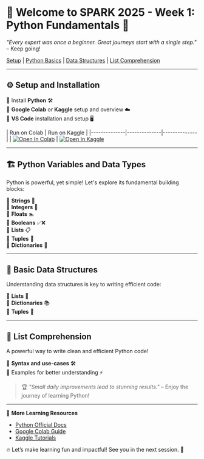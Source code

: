 # 🚀 Welcome to SPARK 2025 - Week 1: Python Fundamentals 🐍  

*"Every expert was once a beginner. Great journeys start with a single step."* – Keep going!  

[Setup](#setup-and-installation) | [Python Basics](#python-variables-and-data-types) | [Data Structures](#basic-data-structures) | [List Comprehension](#list-comprehension)

---

## ⚙️ Setup and Installation  
🔹 Install **Python** 🛠️  
🔹 **Google Colab** or **Kaggle** setup and overview ☁️  
🔹 **VS Code** installation and setup 🖥️  

| Run on Colab | Run on Kaggle |
|--------------|--------------|--------------|
| [![Open In Colab](https://colab.research.google.com/assets/colab-badge.svg)](https://colab.research.google.com/drive/1fbzUUVKfTNs2Ls2W79k1wi_THZNfH80p?usp=sharing) | [![Open In Kaggle](https://kaggle.com/static/images/open-in-kaggle.svg)](https://www.kaggle.com/code/spark2025/chantelle-patience)

---

## 🏗️ Python Variables and Data Types  
Python is powerful, yet simple! Let's explore its fundamental building blocks:  

🔹 **Strings** 📝  
🔹 **Integers** 🔢  
🔹 **Floats** 🏊  
🔹 **Booleans** ✅❌  
🔹 **Lists** 📋  
🔹 **Tuples** 🔗  
🔹 **Dictionaries** 📖  

---

## 📂 Basic Data Structures  
Understanding data structures is key to writing efficient code:  

🔹 **Lists** 📜  
🔹 **Dictionaries** 📚  
🔹 **Tuples** 🔗  

---

## 🚀 List Comprehension  
A powerful way to write clean and efficient Python code!  

🔹 **Syntax and use-cases** 🛠️  
🔹 Examples for better understanding ⚡  

> 🏆 *"Small daily improvements lead to stunning results."* – Enjoy the journey of learning Python!  

---
📖 **More Learning Resources**  
- [Python Official Docs](https://docs.python.org/3/)  
- [Google Colab Guide](https://colab.research.google.com/notebooks/intro.ipynb)  
- [Kaggle Tutorials]()  

🔥 Let’s make learning fun and impactful! See you in the next session. 🚀  
